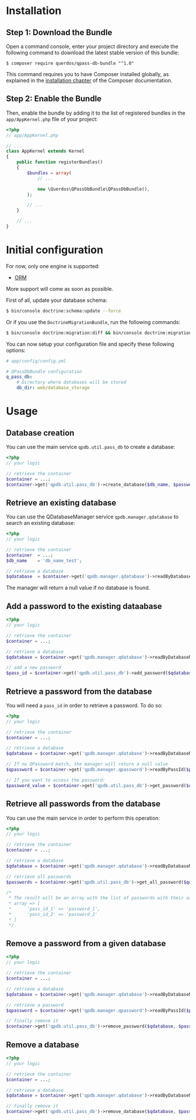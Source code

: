 # Installation

## Step 1: Download the Bundle

Open a command console, enter your project directory and execute the
following command to download the latest stable version of this bundle:

```console
$ composer require querdos/qpass-db-bundle "^1.0"
```

This command requires you to have Composer installed globally, as explained
in the [installation chapter](https://getcomposer.org/doc/00-intro.md)
of the Composer documentation.

## Step 2: Enable the Bundle

Then, enable the bundle by adding it to the list of registered bundles
in the `app/AppKernel.php` file of your project:

```php
<?php
// app/AppKernel.php

// ...
class AppKernel extends Kernel
{
    public function registerBundles()
    {
        $bundles = array(
            // ...

            new \Querdos\QPassDbBundle\QPassDbBundle(),
        );

        // ...
    }

    // ...
}
```

# Initial configuration
For now, only one engine is supported:
  * [ORM](http://www.doctrine-project.org/projects/orm.html)

More support will come as soon as possible.  

First of all, update your database schema:
```bash
$ bin/console doctrine:schema:update --force
```

Or if you use the `DoctrineMigrationBundle`, run the following commands:
```bash
$ bin/console doctrine:migration:diff && bin/console doctrine:migration:migrate
```

You can now setup your configuration file and specify these following options:

```yaml
# app/config/config.yml

# QPassDbBundle configuration
q_pass_db:
    # Directory where databases will be stored
    db_dir: web/database_storage
```

# Usage
## Database creation
You can use the main service `qpdb.util.pass_db` to create a database:
```php
<?php
// your logic

// retrieve the container
$container = ...;
$container->get('qpdb.util.pass_db')->create_database($db_name, $password);
```

## Retrieve an existing database
You can use the QDatabaseManager service `qpdb.manager.qdatabase` to search an existing database:
```php
<?php
// your logic

// retrieve the container
$container  = ...;
$db_name    = 'db_name_test';

// retrieve a database
$qdatabase  = $container->get('qpdb.manager.qdatabase')->readByDatabaseName($db_name);
```

The manager will return a null value if no database is found.

## Add a password to the existing dataabase
```php
<?php
// your logic

// retrieve the container
$container = ...;

// retrieve a database
$qdatabase = $container->get('qpdb.manager.qdatabase')->readByDatabaseName($db_name);

// add a new password
$pass_id = $container->get('qpdb.util.pass_db')->add_password($qdatabase, $password, $pass_to_add, $label);
```

## Retrieve a password from the database
You will need a `pass_id` in order to retrieve a password. To do so:
```php
<?php
// your logic

// retrieve the container
$container = ...;

// retrieve a database
$qdatabase = $container->get('qpdb.manager.qdatabase')->readByDatabaseName($db_name);

// If no QPassword match, the manager will return a null value
$qpassword = $container->get('qpdb.manager.qpassword')->readByPassId($pass_id);

// If you want to access the password:
$password_value = $container->get('qpdb.util.pass_db')->get_password($qdatabase, $password, $qpassword);
```

## Retrieve all passwords from the database
You can use the main service in order to perform this operation:
```php
<?php
// your logic

// retrieve the container
$container = ...;

// retrieve a database
$qdatabase = $container->get('qpdb.manager.qdatabase')->readByDatabaseName($db_name);

// retrieve all passwords
$passwords = $container->get('qpdb.util.pass_db')->get_all_password($qdatabase, $password);

/*
 * The result will be an array with the list of passwords with their associated pass_id
 * array => [
 *      'pass_id_1' => 'password_1',
 *      'pass_id_2' => 'password_2'
 * ]
 */
```

## Remove a password from a given database
```php
<?php
// your logic

// retrieve the container
$container = ...;

// retrieve a database
$qdatabase = $container->get('qpdb.manager.qdatabase')->readByDatabaseName($db_name);

// retrieve a password
$qpassword = $container->get('qpdb.manager.qpassword')->readByPassId($pass_id);

// finally remove it
$container->get('qpdb.util.pass_db')->remove_password($qdatabase, $password, $qpassword);
```

## Remove a database
```php
<?php
// your logic

// retrieve the container
$container = ...;

// retrieve a database
$qdatabase = $container->get('qpdb.manager.qdatabase')->readByDatabaseName($db_name);

// finally remove it
$container->get('qpdb.util.pass_db')->remove_database($qdatabase, $password);
